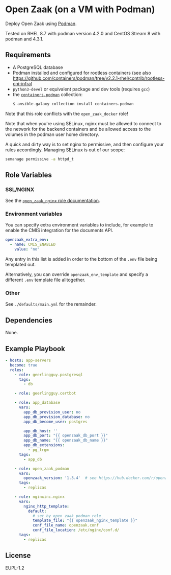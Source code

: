 Open Zaak (on a VM with Podman)
===============================

Deploy Open Zaak using [Podman](https://podman.io/).

Tested on RHEL 8.7 with podman version 4.2.0 and CentOS Stream 8 with podman and 4.3.1.

Requirements
------------

- A PostgreSQL database
- Podman installed and configured for rootless containers (see also
  https://github.com/containers/podman/tree/v2.2.1-rhel/contrib/rootless-cni-infra)
- `python3-devel` or equivalent package and dev tools (requires `gcc`)
- the [`containers.podman`](https://galaxy.ansible.com/containers/podman) collection:
  ```bash
  $ ansible-galaxy collection install containers.podman
  ```

Note that this role conflicts with the `open_zaak_docker` role!

Note that when you're using SELinux, nginx must be allowed to connect to the network
for the backend containers and be allowed access to the volumes in the podman user
home directory.

A quick and dirty way is to set nginx to permissive, and then configure your rules
accordingly. Managing SELinux is out of our scope:

```bash
semanage permissive -a httpd_t
```

Role Variables
--------------

### SSL/NGINX

See the [`open_zaak_nginx` role documentation](../open_zaak_nginx/README.md).

### Environment variables

You can specify extra environment variables to include, for example to enable the
CMIS integration for the documents API.

```yaml
openzaak_extra_env:
  - name: CMIS_ENABLED
    value: "no"
```

Any entry in this list is added in order to the bottom of the `.env` file being
templated out.

Alternatively, you can override `openzaak_env_template` and specify a different `.env`
template file alltogether.

### Other

See `./defaults/main.yml` for the remainder.

Dependencies
------------

None.

Example Playbook
----------------

```yaml
- hosts: app-servers
  become: true
  roles:
    - role: geerlingguy.postgresql
      tags:
        - db

    - role: geerlingguy.certbot

    - role: app_database
      vars:
        app_db_provision_user: no
        app_db_provision_database: no
        app_db_become_user: postgres

        app_db_host: ''
        app_db_port: "{{ openzaak_db_port }}"
        app_db_name: "{{ openzaak_db_name }}"
        app_db_extensions:
          - pg_trgm
      tags:
        - app_db

    - role: open_zaak_podman
      vars:
        openzaak_version: '1.3.4'  # see https://hub.docker.com/r/openzaak/open-zaak/tags
      tags:
        - replicas

    - role: nginxinc.nginx
      vars:
        nginx_http_template:
          default:
            # set by open_zaak_podman role
            template_file: "{{ openzaak_nginx_template }}"
            conf_file_name: openzaak.conf
            conf_file_location: /etc/nginx/conf.d/
      tags:
        - replicas
```

License
-------

EUPL-1.2

